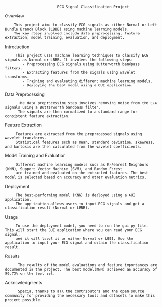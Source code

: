 					        ECG Signal Classification Project
Overview
	
        This project aims to classify ECG signals as either Normal or Left Bundle Branch Block (LBBB) using machine learning models.
        The key steps involved include data preprocessing, feature extraction, model training, evaluation, and deployment.

Introduction
	
         This project uses machine learning techniques to classify ECG signals as Normal or LBBB. It involves the following steps:
			- Preprocessing ECG signals using Butterworth bandpass filters.
			- Extracting features from the signals using wavelet transforms.
			- Training and evaluating different machine learning models.
			- Deploying the best model using a GUI application.

Data Preprocessing
	
          The data preprocessing step involves removing noise from the ECG signals using a Butterworth bandpass filter.
          The signals are then normalized to a standard range for consistent feature extraction.

Feature Extraction
	
         Features are extracted from the preprocessed signals using wavelet transforms. 
         Statistical features such as mean, standard deviation, skewness, and kurtosis are then calculated from the wavelet coefficients.

Model Training and Evaluation
	
         Different machine learning models such as K-Nearest Neighbors (KNN), Support Vector Machine (SVM), and Random Forest 
         are trained and evaluated on the extracted features. The best model is selected based on accuracy and other evaluation metrics.

Deployment
	
         The best-performing model (KNN) is deployed using a GUI application. 
         The application allows users to input ECG signals and get a classification result (Normal or LBBB).

Usage
	
         To use the deployment model, you need to run the gui.py file. This will start the GUI application where you can read your ECG signal,
         and it will label it as either Normal or LBBB. Use the application to input your ECG signal and obtain the classification result.

Results
          
          The results of the model evaluations and feature importances are documented in the project. The best model(KNN) achieved an accuracy of 98.75% on the test set.

Acknowledgments
          
          Special thanks to all the contributors and the open-source community for providing the necessary tools and datasets to make this project possible.
